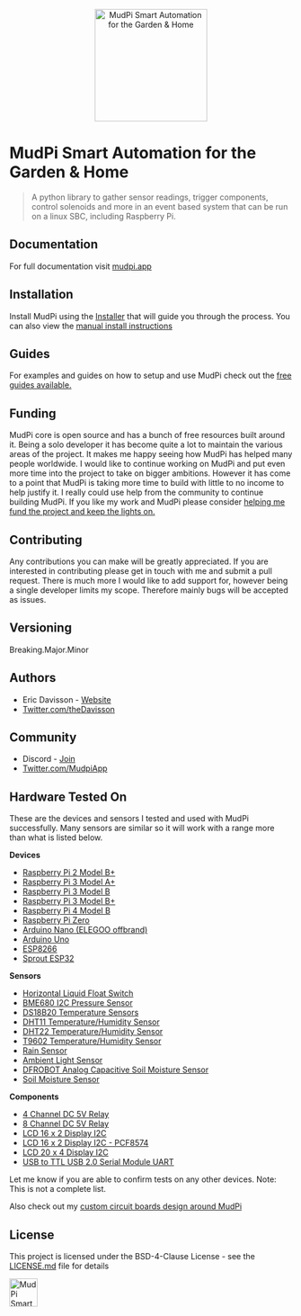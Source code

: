 <p align="center"><img alt="MudPi Smart Automation for the Garden & Home" title="MudPi Smart Automation for the Garden & Home" src="https://mudpi.app/img/mudPI_LOGO_small_grad.png" width="200px"></p>

# MudPi Smart Automation for the Garden & Home
> A python library to gather sensor readings, trigger components, control solenoids and more in an event based system that can be run on a linux SBC, including Raspberry Pi.


## Documentation
For full documentation visit [mudpi.app](https://mudpi.app/docs)


## Installation
Install MudPi using the [Installer](https://github.com/mudpi/installer) that will guide you through the process. You can also view the [manual install instructions](https://github.com/mudpi/installer/blob/master/docs/MANUAL_INSTALL.md)


## Guides
For examples and guides on how to setup and use MudPi check out the [free guides available.](https://mudpi.app/guides)


## Funding
MudPi core is open source and has a bunch of free resources built around it. Being a solo developer it has become quite a lot to maintain the various areas of the project. It makes me happy seeing how MudPi has helped many people worldwide. I would like to continue working on MudPi and put even more time into the project to take on bigger ambitions. However it has come to a point that MudPi is taking more time to build with little to no income to help justify it. I really could use help from the community to continue building MudPi. If you like my work and MudPi please consider [helping me fund the project and keep the lights on.](https://www.patreon.com/mudpi) 


## Contributing
Any contributions you can make will be greatly appreciated. If you are interested in contributing please get in touch with me and submit a pull request. There is much more I would like to add support for, however being a single developer limits my scope. Therefore mainly bugs will be accepted as issues.


## Versioning
Breaking.Major.Minor


## Authors
* Eric Davisson  - [Website](http://ericdavisson.com)
* [Twitter.com/theDavisson](https://twitter.com/theDavisson)

## Community
* Discord  - [Join](https://discord.gg/daWg2YH)
* [Twitter.com/MudpiApp](https://twitter.com/mudpiapp)

## Hardware Tested On
These are the devices and sensors I tested and used with MudPi successfully. Many sensors are similar so it will work with a range more than what is listed below.

**Devices**
* [Raspberry Pi 2 Model B+](https://www.raspberrypi.org/products/raspberry-pi-2-model-b/)
* [Raspberry Pi 3 Model A+](https://www.raspberrypi.org/products/raspberry-pi-3-model-a-plus/)
* [Raspberry Pi 3 Model B](https://www.raspberrypi.org/products/raspberry-pi-3-model-b/)
* [Raspberry Pi 3 Model B+](https://www.raspberrypi.org/products/raspberry-pi-3-model-b/)
* [Raspberry Pi 4 Model B](https://www.raspberrypi.org/products/raspberry-pi-4-model-b/)
* [Raspberry Pi Zero](https://www.raspberrypi.org/products/raspberry-pi-zero/)
* [Arduino Nano (ELEGOO offbrand)](https://www.amazon.com/ELEGOO-Arduino-ATmega328P-without-compatible/dp/B0713XK923)
* [Arduino Uno](https://store.arduino.cc/usa/arduino-uno-rev3)
* [ESP8266](https://www.espressif.com/en/products/hardware/esp8266ex/overview)
* [Sprout ESP32](https://mudpi.app/boards/sprout-esp32-devkit)

**Sensors**
* [Horizontal Liquid Float Switch](https://www.amazon.com/gp/product/B01HLPGJUQ/ref=oh_aui_detailpage_o07_s00?ie=UTF8&psc=1)
* [BME680 I2C Pressure Sensor](https://www.dfrobot.com/product-1697.html)
* [DS18B20 Temperature Sensors](https://www.amazon.com/gp/product/B018KFX5X0/ref=oh_aui_detailpage_o08_s00?ie=UTF8&psc=1)
* [DHT11 Temperature/Humidity Sensor](https://www.amazon.com/gp/product/B01DKC2GQ0/ref=oh_aui_detailpage_o07_s05?ie=UTF8&psc=1)
* [DHT22 Temperature/Humidity Sensor](https://www.dfrobot.com/product-1102.html)
* [T9602 Temperature/Humidity Sensor](https://www.amphenol-sensors.com/en/telaire/humidity/527-humidity-sensors/3224-t9602)
* [Rain Sensor](https://www.amazon.com/gp/product/B01D9JK2F6/ref=oh_aui_detailpage_o03_s00?ie=UTF8&psc=1)
* [Ambient Light Sensor](https://www.dfrobot.com/product-1004.html)
* [DFROBOT Analog Capacitive Soil Moisture Sensor](https://www.amazon.com/gp/product/B01GHY0N4K/ref=oh_aui_detailpage_o01_s00?ie=UTF8&psc=1)
* [Soil Moisture Sensor](https://www.sparkfun.com/products/13322)

**Components**
* [4 Channel DC 5V Relay](https://www.amazon.com/gp/product/B00KTEN3TM/ref=oh_aui_detailpage_o08_s00?ie=UTF8&psc=1)
* [8 Channel DC 5V Relay](https://www.amazon.co.uk/SODIAL-Channel-Module-Arduino-Electronic/dp/B00IIDXYTA)
* [LCD 16 x 2 Display I2C](https://www.dfrobot.com/product-135.html)
* [LCD 16 x 2 Display I2C - PCF8574](https://www.amazon.com/Arducam-Display-Controller-Character-Backlight/dp/B019D9TYMI)
* [LCD 20 x 4 Display I2C](https://www.dfrobot.com/product-590.html)
* [USB to TTL USB 2.0 Serial Module UART](https://www.amazon.com/gp/product/B07CWKHTLH/ref=oh_aui_detailpage_o04_s00?ie=UTF8&psc=1)

Let me know if you are able to confirm tests on any other devices. Note: This is not a complete list.

Also check out my [custom circuit boards design around MudPi](https://mudpi.app/boards)

## License
This project is licensed under the BSD-4-Clause License - see the [LICENSE.md](LICENSE.md) file for details


<img alt="MudPi Smart Garden" title="MudPi Smart Garden" src="https://mudpi.app/img/mudPI_LOGO_small_flat.png" width="50px">
